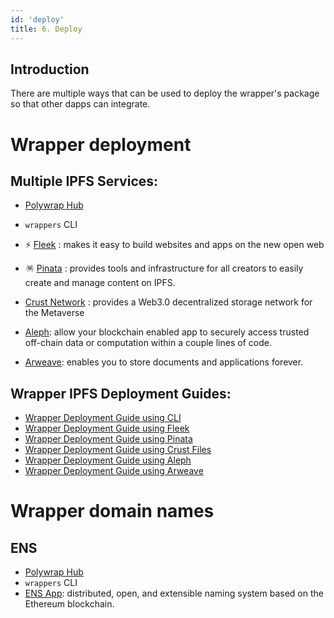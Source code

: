 ```yaml
---
id: 'deploy'
title: 6. Deploy
---
```


 ## **Introduction**

There are multiple ways that can be used to deploy the wrapper's package
so that other dapps can integrate.
 
 # Wrapper deployment 
 ## Multiple IPFS Services:  
 * [Polywrap Hub](https://github.com/polywrap/hub) 

 * `wrappers` CLI
 
 * ⚡ [Fleek](https://docs.fleek.co/) : makes it easy to build websites and apps on the new open web 

 * 🪅 [Pinata](https://docs.pinata.cloud/) : provides tools and infrastructure for all creators to easily create and manage content on IPFS.

 * [Crust Network](https://wiki.crust.network/docs/en/crustAccount) : provides a Web3.0 decentralized storage network for the Metaverse
    
 * [Aleph](https://docs.alephdata.org/):  allow your blockchain enabled app to securely access trusted off-chain data or computation within a couple lines of code.

 * [Arweave](https://docs.arweave.org/info/): enables you to store documents and applications forever. 


## **Wrapper IPFS Deployment Guides**:
 * [Wrapper Deployment Guide using CLI](./deployment/deploy-cli) 
 * [Wrapper Deployment Guide using Fleek](./deployment/deploy-fleek)
 * [Wrapper Deployment Guide using Pinata](./deployment/deploy-pinata)
 * [Wrapper Deployment Guide using Crust Files](./deployment/deploy-crust)
 * [Wrapper Deployment Guide using Aleph](./deployment/deploy-aleph)
 * [Wrapper Deployment Guide using Arweave](./deployment/deploy-arweave)  

 
# Wrapper domain names
## **ENS**
 * [Polywrap Hub](https://github.com/polywrap/hub)
 * `wrappers` CLI 
 * [ENS App](https://docs.ens.domains/):  distributed, open, and extensible naming system based on the Ethereum blockchain.